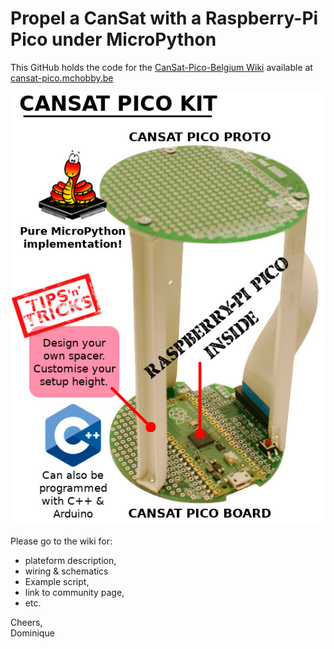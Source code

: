 # Propel a CanSat with a Raspberry-Pi Pico under MicroPython

This GitHub holds the code for the [CanSat-Pico-Belgium Wiki](https://wiki.mchobby.be/index.php?title=ENG-CANSAT-PICO-BELGIUM) available at [cansat-pico.mchobby.be](https://cansat-pico.mchobby.be)

![Cansat Pico Belgium](docs/_static/CANSAT-PICO-Assembled.jpg)

Please go to the wiki for:
* plateform description,
* wiring & schematics
* Example script,
* link to community page,
* etc.

Cheers,<br />
Dominique
